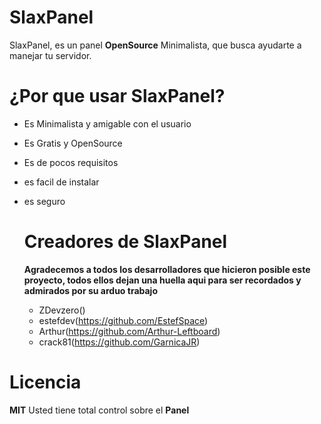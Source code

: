 # SlaxPanel

SlaxPanel, es un panel **OpenSource** Minimalista, que busca ayudarte a manejar tu servidor.

# ¿Por que usar SlaxPanel?

- Es Minimalista y amigable con el usuario
- Es Gratis y OpenSource
- Es de pocos requisitos
- es facil de instalar
- es seguro

  # Creadores de SlaxPanel

  **Agradecemos a todos los desarrolladores que hicieron posible este proyecto, todos ellos dejan una
  huella aqui para ser recordados y admirados por su arduo trabajo**

  - ZDevzero()
  - estefdev(https://github.com/EstefSpace)
  - Arthur(https://github.com/Arthur-Leftboard)
  - crack81(https://github.com/GarnicaJR)


# Licencia
****MIT****
Usted tiene total control sobre el **Panel**
